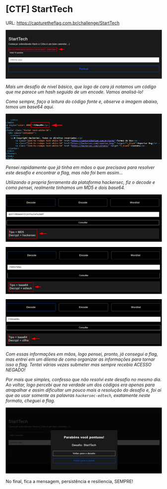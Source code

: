 # [CTF] StartTech

URL: https://capturetheflag.com.br/challenge/StartTech


![screenshot](/hackersec/challenges/beginner/startech/img/challenge.png)

*Mais um desafio de nível básico, que logo de cara já notamos um código que me parece um hash seguido de um encode. Vamos analisá-lo!*

*Como sempre, faço a leitura do código fonte e, observe a imagem abaixo, temos um base64 aqui.*

![screenshot](/hackersec/challenges/beginner/startech/img/code_review.png)

*Pensei rapidamente que já tinha em mãos o que precisava para resolver este desafio e encontrar a flag, mas não foi bem assim...*

*Utilizando a propria ferramenta da plataforma hackersec, fiz o decode e como pensei, realmente tinhamos um MD5 e dois base64.*

![screenshot](/hackersec/challenges/beginner/startech/img/md5.png)

![screenshot](/hackersec/challenges/beginner/startech/img/base64.png)

![screenshot](/hackersec/challenges/beginner/startech/img/base64_2.png)

*Com essas informações em mãos, logo pensei, pronto, já consegui a flag, mas entrei em um dilema de como organizar as informações
para tornar isso a flag. Tentei várias vezes submeter mas sempre recebia ACESSO NEGADO!*

*Por mais que simples, confesso que não resolvi este desafio no mesmo dia. Ao voltar, logo percebi que na verdade um dos
códigos era apenas para atrapalhar e assim dificultar um pouco mais a resolução do desafio e, foi aí que ao usar somente
as palavras ```hackersec-edtech```, exatamente neste formato, cheguei a flag.*

![screenshot](/hackersec/challenges/beginner/startech/img/flag.png)

No final, fica a mensagem, persistência e resiliencia, SEMPRE!


